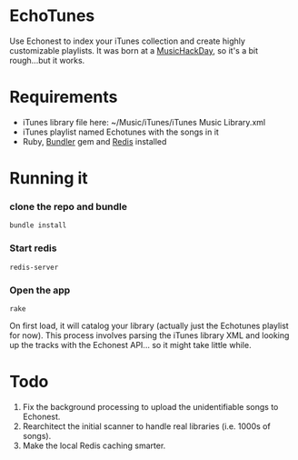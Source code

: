 EchoTunes
=========
Use Echonest to index your iTunes collection and create highly customizable playlists.
It was born at a [MusicHackDay](http://sf.musichackday.org/2012/), so it's a bit rough...but it works.

Requirements
============
* iTunes library file here: ~/Music/iTunes/iTunes Music Library.xml
* iTunes playlist named Echotunes with the songs in it
* Ruby, [Bundler](http://gembundler.com/) gem and [Redis](http://redis.io/) installed


Running it
==========
### clone the repo and bundle
    bundle install
### Start redis
    redis-server
### Open the app
    rake

On first load, it will catalog your library (actually just the Echotunes playlist for now).
This process involves parsing the iTunes library XML and looking up the tracks with the Echonest API...
so it might take little while.


Todo
====
1. Fix the background processing to upload the unidentifiable songs to Echonest.
2. Rearchitect the initial scanner to handle real libraries (i.e. 1000s of songs).
3. Make the local Redis caching smarter.
